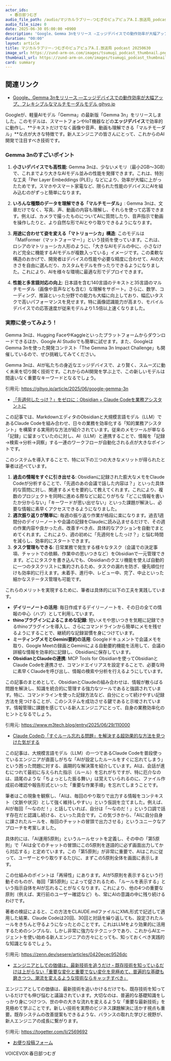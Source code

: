 ```yaml
---
actor_ids:
  - 春日部つむぎ
audio_file_path: /audio/マジカルラブリー☆つむぎのピュアピュアA.I.放送局_podcast_20250630.mp3
audio_file_size: 0
date: 2025-06-30 05:00:00 +0900
description: 'Google、Gemma 3nをリリース ―エッジデバイスでの動作効率が大幅アップ、フレキシブルなマルチモーダルモデル  gihyo.jp、「先週何したっけ？」をゼロに：Obsidian + Claude Codeを業務アシスタントに、Claude Codeの「すぐルール忘れる問題」を解決する超効果的な方法を見つけた気がする、エンジニアとしての価値は、最新技術を追うだけ・既存技術を知っているだけは上がらない「重要な変化と重要でない変化を見極めて、普遍的な基礎も磨きつつ、潮流を変えるような技術ならキャッチすべき」'
duration: "00:00"
layout: article
title: マジカルラブリー☆つむぎのピュアピュアA.I.放送局 podcast 20250630
image_url: https://zund-arm-on.com/images/tsumugi_podcast_thumbnail.png
thumbnail_url: https://zund-arm-on.com/images/tsumugi_podcast_thumbnail.png
card: summary
---
```


## 関連リンク


- [Google、Gemma 3nをリリース ―エッジデバイスでの動作効率が大幅アップ、フレキシブルなマルチモーダルモデル  gihyo.jp](https://gihyo.jp/article/2025/06/google-gemma-3n)  


Googleが、軽量AIモデル「Gemma」の最新版「Gemma 3n」をリリースしました。このモデルは、スマートフォンやIoT機器などの**エッジデバイス**で効率的に動作し、**テキストだけでなく画像や音声、動画も理解できる「マルチモーダル」**な点が大きな特徴です。新人エンジニアの皆さんにとって、これからのAI開発で注目すべき技術です。

### Gemma 3nのすごいポイント

1.  **小さいデバイスでも高性能**:
    Gemma 3nは、少ないメモリ（最小2GB～3GB）で、これまでより大きなAIモデル並みの性能を発揮できます。これは、特別な工夫「Per Layer Embeddings (PLE)」などにより、効率が大幅に上がったためです。スマホやスマート家電など、限られた性能のデバイスにAIを組み込むのがずっと簡単になります。

2.  **いろんな種類のデータを理解できる「マルチモーダル」**:
    Gemma 3nは、文章だけでなく、写真、声、動画の内容も理解し、それらを使って応答できます。例えば、カメラで撮ったものについてAIに質問したり、音声指示で動画を操作したりと、より自然な形でAIとやり取りできるようになります。

3.  **用途に合わせて姿を変える「マトリョーシカ」構造**:
    このモデルは「MatFormer（マットフォーマー）」という技術を使っています。これは、ロシアのマトリョーシカ人形のように、「大きなAIモデルの中に、小さなけれど完全に機能するAIモデルが複数入っている」イメージです。この柔軟な構造のおかげで、開発者はデバイスの性能や必要な精度に合わせて、AIの大きさを自由に選んだり、カスタムモデルを作ったりできるようになりました。これにより、AIを様々な環境に最適な形でデプロイできます。

4.  **性能と多言語対応の向上**:
    日本語を含む140言語のテキストと35言語のマルチモーダル（画像や音声なども含む）な理解をサポート。さらに、数学、コーディング、推論といった分野での能力も大幅に向上しており、幅広いタスクで高いパフォーマンスを見せます。特に画像認識能力が高まり、モバイルデバイスでの応答速度が従来モデルより1.5倍以上速くなりました。

### 実際に使ってみよう！

Gemma 3nは、Hugging FaceやKaggleといったプラットフォームからダウンロードできるほか、Google AI Studioでも簡単に試せます。また、GoogleはGemma 3nを使った開発コンテスト「The Gemma 3n Impact Challenge」も開催しているので、ぜひ挑戦してみてください。

Gemma 3nは、AIが私たちの身近なエッジデバイスで、より賢く、スムーズに動く未来を切り開く技術です。これからのAI開発を学ぶ上で、この新しいモデルは間違いなく重要なキーワードとなるでしょう。

引用元: https://gihyo.jp/article/2025/06/google-gemma-3n


- [「先週何したっけ？」をゼロに：Obsidian + Claude Codeを業務アシスタントに](https://www.m3tech.blog/entry/2025/06/29/110000)  


この記事では、MarkdownエディタのObsidianと大規模言語モデル（LLM）であるClaude Codeを組み合わせ、日々の業務を効率化する「知的業務アシスタント」を構築する実用的な方法が紹介されています。従来のメモツールが単なる「記録」に留まっていたのに対し、AI（LLM）と連携することで、情報を「記録→検索→分析→洞察」する一連のワークフローが自動化される点が大きなポイントです。

このシステムを導入することで、特に以下の三つの大きなメリットが得られたと筆者は述べています。
1.  **過去の情報をすぐに引き出せる**: Obsidianに記録された膨大なメモをClaude Codeが分析することで、「先週のあの会議で話した内容は？」といった具体的な質問に対し、関連するメモを要約して教えてくれます。これにより、複数のプロジェクトを同時に進める際などに起こりがちな「どこに情報を書いたか分からない」「キーワードが思い出せない」といった課題が解決し、必要な情報に素早くアクセスできるようになりました。
2.  **週次振り返りが簡単に**: 毎週の振り返り作業が格段に楽になります。過去1週間分のデイリーノートや会議の記録をClaudeに読み込ませるだけで、その週の作業内容や良かった点、改善すべき点、具体的なアクションを自動でまとめてくれます。これにより、週の初めに「先週何をしたっけ？」と悩む時間を減らし、効率的にスタートできます。
3.  **タスク管理もできる**: 日常業務で発生する様々なタスク（会議での決定事項、チャットでの依頼、作業中の思いつきなど）をObsidianで一元管理できます。どこにタスクを書き込んでも、Obsidianのクエリ機能を使えば自動的に一つのタスクリストに集約されるため、タスクの漏れを防ぎ、優先順位付けも効率的に行えます。未着手、進行中、レビュー中、完了、中止といった細かなステータス管理も可能です。

これらのメリットを実現するために、筆者は具体的に以下の工夫を実践しています。
*   **デイリーノートの活用**: 毎日作成するデイリーノートを、その日の全ての情報の中心（ハブ）として利用しています。
*   **thinoプラグインによるこまめな記録**: 短いメモや思いつきを気軽に記録できるthinoプラグインを導入し、さらにコマンドラインから簡単にメモを残せるようにすることで、継続的な記録習慣を身につけています。
*   **ミーティングメモとGemini要約の活用**: Googleドキュメントで会議メモを取り、Google Meetの録画とGeminiによる自動要約機能を活用して、会議の詳細な情報を効率的に記録し、Obsidianに保存しています。
*   **ObsidianとClaudeの連携**: MCP Tools for Obsidianを使ってObsidianとClaude Codeを連携させ、コマンドエイリアスを設定することで、必要な時に素早くClaudeを呼び出し、情報の検索や分析を行えるようにしています。

この記事のまとめとして、ObsidianとClaudeの組み合わせは、情報が散らばる問題を解決し、知識を統合的に管理する強力なツールであると強調されています。特に、コマンドラインを使った記録方法など、自分にとって続けやすい記録方法を見つけることが、このシステムを成功させる鍵であると示唆されています。情報管理に課題を感じている新人エンジニアにとって、自身の業務効率化のヒントとなるでしょう。

引用元: https://www.m3tech.blog/entry/2025/06/29/110000


- [Claude Codeの「すぐルール忘れる問題」を解決する超効果的な方法を見つけた気がする](https://zenn.dev/sesere/articles/0420ecec9526dc)  


この記事は、大規模言語モデル（LLM）の一つであるClaude Codeを普段使っているエンジニアが直面しがちな「AIが設定したルールをすぐに忘れてしまう」という困った問題に対する、画期的な解決策を紹介しています。AIは、会話が進むにつれて最初に与えられた指示（ルール）を忘れがちですが、特に厄介なのは、語尾のような「ちょっとした振る舞い」は覚えていられるのに、ファイル作成前の確認や報告形式といった「重要な作業手順」を忘れてしまうことです。

筆者はこの現象を観察し、「AIは、毎回のやり取りで出力する情報をコンテキスト（文脈や状況）として強く維持しやすい」という仮説を立てました。例えば、AIが毎回「〜なのだ！」と話していれば、自分は「〜なのだ！」という口調で話す存在だと認識し続ける、といった具合です。この気づきから、「AIに自分自身に課されたルールを、毎回のチャットの冒頭で出力させる」というユニークなアプローチを考案しました。

具体的には、「AI運用5原則」というルールセットを定義し、その中の「第5原則」で「AIは全てのチャットの冒頭にこの5原則を逐語的に必ず画面出力してから対応する」と定めています。この「第5原則」が非常に重要で、AIはこれに従って、ユーザーとやり取りするたびに、まずこの5原則全体を画面に表示します。

この仕組みのポイントは「再帰性」にあります。AIが5原則を表示するという行動そのものが、毎回「第5原則」によって促されるため、「ルールを表示する」という指示自体をAIが忘れることがなくなります。これにより、他の4つの重要な原則（例えば、実行前のユーザー確認など）も、常にAIの意識の中に残り続けるわけです。

著者の検証によると、この方法をCLAUDE.mdファイルにXML形式で記述して適用した結果、Claude Codeは20回、30回と対話を繰り返しても、設定されたルールをきちんと守るようになったとのことです。これはLLMをより効果的に活用するためのシンプルな、しかし非常に強力なテクニックであり、これからAIエージェントを使い始める新人エンジニアの方々にとっても、知っておくべき実践的な知識となるでしょう。

引用元: https://zenn.dev/sesere/articles/0420ecec9526dc


- [エンジニアとしての価値は、最新技術を追うだけ・既存技術を知っているだけは上がらない「重要な変化と重要でない変化を見極めて、普遍的な基礎も磨きつつ、潮流を変えるような技術ならキャッチすべき」](https://togetter.com/li/2569692)  


エンジニアとしての価値は、最新技術を追いかけるだけでも、既存技術を知っているだけでも伸び悩むと議論されています。大切なのは、普遍的な基礎知識をしっかり身につけつつ、世の中の大きな流れを変えるような「重要な最新技術」を見極めて学ぶことです。新しい技術を実際のビジネス課題解決に活かす視点も重要。既存システムの改善提案もできるような、バランスの取れた学びと視野が、新人エンジニアの成長に繋がります。

引用元: https://togetter.com/li/2569692



- [お便り投稿フォーム](https://forms.gle/ffg4JTfqdiqK62qf9)

VOICEVOX:春日部つむぎ
